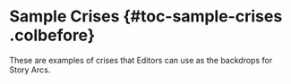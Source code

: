 # Sample Crises {#toc-sample-crises .colbefore}

These are examples of crises that Editors can use as the backdrops for
Story Arcs.

